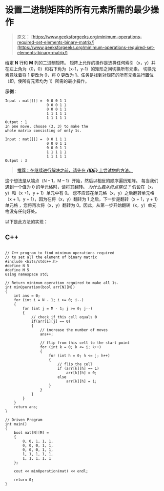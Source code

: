 # 设置二进制矩阵的所有元素所需的最少操作

> 原文： [https://www.geeksforgeeks.org/minimum-operations-required-set-elements-binary-matrix/](https://www.geeksforgeeks.org/minimum-operations-required-set-elements-binary-matrix/)

给定 **N** 行和 **M** 列的二进制矩阵。 矩阵上允许的操作是选择任何索引（x，y）并在左上角为（0，0）和右下角为（x-1，y-1）的矩形之间切换所有元素。 切换元素意味着将 1 更改为 0，将 0 更改为 1。任务是找到对矩阵的所有元素进行置位（即，使所有元素均为 1）所需的最小操作。

**示例**：

```
Input : mat[][] =  0 0 0 1 1
                   0 0 0 1 1
                   0 0 0 1 1
                   1 1 1 1 1
                   1 1 1 1 1
Output : 1
In one move, choose (3, 3) to make the
whole matrix consisting of only 1s.

Input : mat[][] =  0 0 1 1 1
                   0 0 0 1 1
                   0 0 0 1 1
                   1 1 1 1 1
                   1 1 1 1 1
Output : 3

```

> [推荐：在继续进行解决之前，请先在 ***{IDE}*** 上尝试您的方法。](https://ide.geeksforgeeks.org/)

这个想法是从端点（N – 1，M – 1）开始，然后以相反的顺序遍历矩阵。 每当我们遇到一个值为 0 的单元格时，请将其翻转。
*为什么要从终点穿过？*
假设在（x，y）和（x +1，y + 1）单元中有 0。 您不应该在单元格（x，y）之后翻转单元格（x + 1，y + 1），因为在将（x，y）翻转为 1 之后，下一步是翻转（x + 1，y + 1）单元格 ，您将再次将（x，y）翻转为 0。因此，从第一步开始翻转（x，y）单元格没有任何好处。

以下是此方法的实现：

## C++ 

```

// C++ program to find minimum operations required 
// to set all the element of binary matrix 
#include <bits/stdc++.h> 
#define N 5 
#define M 5 
using namespace std; 

// Return minimum operation required to make all 1s. 
int minOperation(bool arr[N][M]) 
{ 
    int ans = 0; 
    for (int i = N - 1; i >= 0; i--) 
    { 
        for (int j = M - 1; j >= 0; j--) 
        { 
            // check if this cell equals 0 
            if(arr[i][j] == 0) 
            { 
                // increase the number of moves 
                ans++; 

                // flip from this cell to the start point 
                for (int k = 0; k <= i; k++) 
                { 
                    for (int h = 0; h <= j; h++) 
                    { 
                        // flip the cell 
                        if (arr[k][h] == 1) 
                            arr[k][h] = 0; 
                        else
                            arr[k][h] = 1; 
                    } 
                } 
            } 
        } 
    } 
    return ans; 
} 

// Driven Program 
int main() 
{ 
    bool mat[N][M] = 
    { 
        0, 0, 1, 1, 1, 
        0, 0, 0, 1, 1, 
        0, 0, 0, 1, 1, 
        1, 1, 1, 1, 1, 
        1, 1, 1, 1, 1 
    }; 

    cout << minOperation(mat) << endl; 

    return 0; 
} 

```